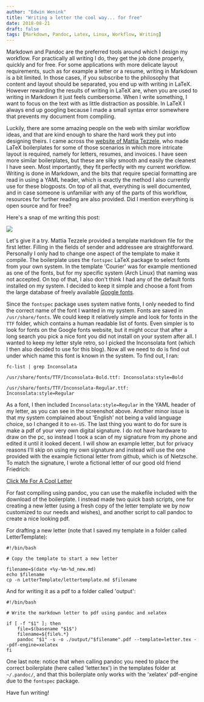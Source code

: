 ```yaml
---
author: "Edwin Wenink"
title: "Writing a letter the cool way... for free"
date: 2018-08-21
draft: false
tags: [Markdown, Pandoc, Latex, Linux, Workflow, Writing]
---
```


Markdown and Pandoc are the preferred tools around which I design my workflow. For practically all writing I do, they get the job done properly, quickly and for free. For some applications with more delicate layout requirements, such as for example a letter or a resume, writing in Markdown is a bit limited. In those cases, if you subscribe to the philosophy that content and layout should be separated, you end up with writing in LaTeX. However rewarding the results of writing in LaTeX are, when you are used to writing in Markdown it just feels cumbersome. When I write something, I want to focus on the text with as little distraction as possible. In LaTeX I always end up googling because I made a small syntax error somewhere that prevents my document from compiling.

Luckily, there are some amazing people on the web with similar workflow ideas, and that are kind enough to share the hard work they put into designing theirs. I came across the [website of Mattia Tezzele](http://mrzool.cc/tex-boilerplates/), who made LaTeX boilerplates for some of those scenarios in which more intricate layout is required, namely for letters, resumes, and invoices. I have seen more similar boilerplates, but these are silky smooth and easily the cleanest I have seen. Most importantly, they fit perfectly with my current workflow. Writing is done in Markdown, and the bits that require special formatting are read in using a YAML header, which is exactly the method I also currently use for these blogposts. On top of all that, everything is well documented, and in case someone is unfamiliar with any of the parts of this workflow, resources for further reading are also provided. Did I mention everything is open source and for free?

Here's a snap of me writing this post: 

![](/images/10-blog/screen.png)

Let's give it a try. Mattia Tezzele provided a template markdown file for the first letter. Filling in the fields of sender and addressee are straightforward. Personally I only had to change one aspect of the template to make it compile. The boilerplate uses the `fontspec` LaTeX package to select fonts from your own system. In the template 'Courier' was for example mentioned as one of the fonts, but for my specific system (Arch Linux) that naming was not accepted. On top of that, I also don't think I had any of the default fonts installed on my system. I decided to keep it simple and choose a font from the large database of freely available [Google fonts](https://fonts.google.com/). 

Since the `fontspec` package uses system native fonts, I only needed to find the correct name of the font I wanted in my system. Fonts are saved in `/usr/share/fonts`. We could keep it relatively simple and look for fonts in the `TTF` folder, which contains a human readable list of fonts. Even simpler is to look for fonts on the Google fonts website, but it might occur that after a long search you pick a nice font you did not install on your system after all. I wanted to keep my letter style retro, so I picked the Inconsolata font (which I then also decided to use for this blog). Now all we need to do is find out under which name this font is known in the system. To find out, I ran:

```[Bash] 
fc-list | grep Inconsolata

/usr/share/fonts/TTF/Inconsolata-Bold.ttf: Inconsolata:style=Bold

/usr/share/fonts/TTF/Inconsolata-Regular.ttf: Inconsolata:style=Regular
```

As a font, I then included `Inconsolata:style=Regular` in the YAML header of my letter, as you can see in the screenshot above. Another minor issue is that my system complained about 'English' not being a valid language choice, so I changed it to `en-US`. The last thing you want to do for sure is make a pdf of your very own digital signature. I do not have hardware to draw on the pc, so instead I took a scan of my signature from my phone and edited it until it looked decent. I will show an example letter, but for privacy reasons I'll skip on using my own signature and instead will use the one provided with the example fictional letter from github, which is of Nietzsche. To match the signature, I wrote a fictional letter of our good old friend Friedrich:

[Click Me For A Cool Letter](/images/10-blog/Nietzsche_Letter.pdf)

For fast compiling using pandoc, you can use the makefile included with the download of the boilerplate. I instead made two quick bash scripts, one for creating a new letter (using a fresh copy of the letter template we by now customized to our needs and wishes), and another script to call pandoc to create a nice looking pdf.

For drafting a new letter (note that I saved my template in a folder called LetterTemplate):

```[Bash]
#!/bin/bash

# Copy the template to start a new letter

filename=$(date +%y-%m-%d_new.md)
echo $filename
cp -n LetterTemplate/lettertemplate.md $filename
```

And for writing it as a pdf to a folder called 'output':

```[Bash]
#!/bin/bash

# Write the markdown letter to pdf using pandoc and xelatex

if [ -f "$1" ]; then
    file=$(basename "$1$")
    filename=${file%.*}
    pandoc "$1" -s -o ./output/"$filename".pdf --template=letter.tex --pdf-engine=xelatex
fi
```

One last note: notice that when calling pandoc you need to place the correct boilerplate (here called 'letter.tex') in the templates folder at `~/.pandoc/`, and that this boilerplate only works with the 'xelatex' pdf-engine due to the `fontspec` package.

Have fun writing!


